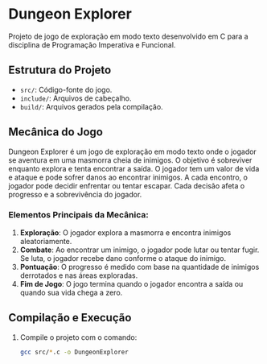 # Dungeon Explorer

Projeto de jogo de exploração em modo texto desenvolvido em C para a disciplina de Programação Imperativa e Funcional.

## Estrutura do Projeto

- `src/`: Código-fonte do jogo.
- `include/`: Arquivos de cabeçalho.
- `build/`: Arquivos gerados pela compilação.

## Mecânica do Jogo

Dungeon Explorer é um jogo de exploração em modo texto onde o jogador se aventura em uma masmorra cheia de inimigos. O objetivo é sobreviver enquanto explora e tenta encontrar a saída. O jogador tem um valor de vida e ataque e pode sofrer danos ao encontrar inimigos. A cada encontro, o jogador pode decidir enfrentar ou tentar escapar. Cada decisão afeta o progresso e a sobrevivência do jogador.

### Elementos Principais da Mecânica:
1. **Exploração**: O jogador explora a masmorra e encontra inimigos aleatoriamente.
2. **Combate**: Ao encontrar um inimigo, o jogador pode lutar ou tentar fugir. Se luta, o jogador recebe dano conforme o ataque do inimigo.
3. **Pontuação**: O progresso é medido com base na quantidade de inimigos derrotados e nas áreas exploradas.
4. **Fim de Jogo**: O jogo termina quando o jogador encontra a saída ou quando sua vida chega a zero.

## Compilação e Execução

1. Compile o projeto com o comando:
   ```bash
   gcc src/*.c -o DungeonExplorer
